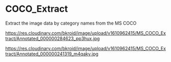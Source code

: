 # COCO_Extract
Extract the image data by category names from the MS COCO

https://res.cloudinary.com/bkroid/image/upload/v1610962415/MS_COCO_Extract/Annotated_000000284623_pp3hux.jpg

https://res.cloudinary.com/bkroid/image/upload/v1610962415/MS_COCO_Extract/Annotated_000000241319_m4qaky.jpg
